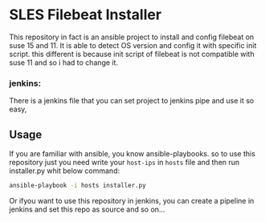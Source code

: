 # SLES Filebeat Installer

This repository in fact is an ansible project to install and config filebeat on suse 15 and 11. It is able to detect OS version and config it with specific init script. this different is because init script of filebeat is not compatible with suse 11 and so i had to change it.

### jenkins:
There is a jenkins file that you can set project to jenkins pipe and use it so easy,

## Usage

If you are familiar with ansible, you know ansible-playbooks. so to use this repository just you need write your `host-ips` in `hosts` file and then run installer.py whit below command:
```bash
ansible-playbook -i hosts installer.py
```

Or ifyou want to use this repository in jenkins, you can create a pipeline in jenkins and set this repo as source and  so on...

